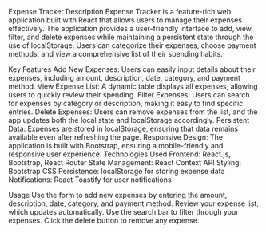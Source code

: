 Expense Tracker
Description
Expense Tracker is a feature-rich web application built with React that allows users to manage their expenses effectively. The application provides a user-friendly interface to add, view, filter, and delete expenses while maintaining a persistent state through the use of localStorage. Users can categorize their expenses, choose payment methods, and view a comprehensive list of their spending habits.

Key Features
Add New Expenses: Users can easily input details about their expenses, including amount, description, date, category, and payment method.
View Expense List: A dynamic table displays all expenses, allowing users to quickly review their spending.
Filter Expenses: Users can search for expenses by category or description, making it easy to find specific entries.
Delete Expenses: Users can remove expenses from the list, and the app updates both the local state and localStorage accordingly.
Persistent Data: Expenses are stored in localStorage, ensuring that data remains available even after refreshing the page.
Responsive Design: The application is built with Bootstrap, ensuring a mobile-friendly and responsive user experience.
Technologies Used
Frontend: React.js, Bootstrap, React Router
State Management: React Context API
Styling: Bootstrap CSS
Persistence: localStorage for storing expense data
Notifications: React Toastify for user notifications


Usage
Use the form to add new expenses by entering the amount, description, date, category, and payment method.
Review your expense list, which updates automatically.
Use the search bar to filter through your expenses.
Click the delete button to remove any expense.